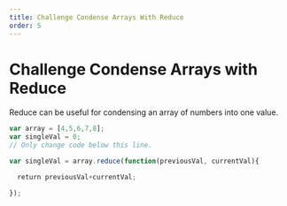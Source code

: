 ```yaml
---
title: Challenge Condense Arrays With Reduce
order: 5
---
```

# Challenge Condense Arrays with Reduce

Reduce can be useful for condensing an array of numbers into one value.

```javascript
var array = [4,5,6,7,8];
var singleVal = 0;
// Only change code below this line.

var singleVal = array.reduce(function(previousVal, currentVal){

  return previousVal+currentVal;

});
```
